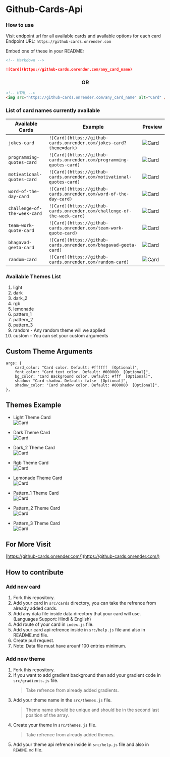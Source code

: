 # Github-Cards-Api

### How to use

Visit endpoint url for all available cards and available options for each card <br/>
Endpoint URL: `https://github-cards.onrender.com`

Embed one of these in your README:

```md
<!-- Markdown -->

![Card](https://github-cards.onrender.com/any_card_name)
```

<h3 align="center">OR</h3>

```html
<!-- HTML -->
<img src="https://github-cards.onrender.com/any_card_name" alt="Card" />
```

### List of card names currently available

| Available Cards | Example | Preview |
| --------------- | ------- | ------- |
| `jokes-card` | `![Card](https://github-cards.onrender.com/jokes-card?theme=dark)` | ![Card](https://github-cards.onrender.com/jokes-card?theme=dark) |
| `programming-quotes-card` | `![Card](https://github-cards.onrender.com/programming-quotes-card)` | ![Card](https://github-cards.onrender.com/programming-quotes-card) |
| `motivational-quotes-card` | `![Card](https://github-cards.onrender.com/motivational-quotes-card)` | ![Card](https://github-cards.onrender.com/motivational-quotes-card) |
| `word-of-the-day-card` | `![Card](https://github-cards.onrender.com/word-of-the-day-card)` | ![Card](https://github-cards.onrender.com/word-of-the-day-card) |
| `challenge-of-the-week-card` | `![Card](https://github-cards.onrender.com/challenge-of-the-week-card)` | ![Card](https://github-cards.onrender.com/challenge-of-the-week-card) |
| `team-work-quote-card` | `![Card](https://github-cards.onrender.com/team-work-quote-card)` | ![Card](https://github-cards.onrender.com/team-work-quote-card) |
| `bhagavad-geeta-card` | `![Card](https://github-cards.onrender.com/bhagavad-geeta-card)` | ![Card](https://github-cards.onrender.com/bhagavad-geeta-card) |
| `random-card` | `![Card](https://github-cards.onrender.com/random-card)` | ![Card](https://github-cards.onrender.com/random-card) |

### Available Themes List

1. light
2. dark
3. dark_2
4. rgb
5. lemonade
6. pattern_1
7. pattern_2
8. pattern_3
9. random - Any random theme will we applied
10. custom - You can set your custom arguments

## Custom Theme Arguments

```JS
args: {
    card_color: "Card color. Default: #ffffff  [Optional]",
    font_color: "Card text color. Default: #000000  [Optional]",
    bg_color: "Card Background color. Default: #fff  [Optional]",
    shadow: "Card shadow. Default: false  [Optional]",
    shadow_color: "Card shadow color. Default: #000000  [Optional]",
},
```

## Themes Example

- Light Theme Card <br/>
  ![Card](https://github-cards.onrender.com/jokes-card?theme=light)

- Dark Theme Card <br/>
  ![Card](https://github-cards.onrender.com/jokes-card?theme=dark)

- Dark_2 Theme Card <br/>
  ![Card](https://github-cards.onrender.com/jokes-card?theme=dark_2)

- Rgb Theme Card <br/>
  ![Card](https://github-cards.onrender.com/jokes-card?theme=rgb)

- Lemonade Theme Card <br/>
  ![Card](https://github-cards.onrender.com/jokes-card?theme=lemonade)

- Pattern_1 Theme Card <br/>
  ![Card](https://github-cards.onrender.com/jokes-card?theme=pattern_1)

- Pattern_2 Theme Card <br/>
  ![Card](https://github-cards.onrender.com/jokes-card?theme=pattern_2)

- Pattern_3 Theme Card <br/>
  ![Card](https://github-cards.onrender.com/jokes-card?theme=pattern_3)

## For More Visit

[https://github-cards.onrender.com/](https://github-cards.onrender.com/)

## How to contribute

### Add new card

1. Fork this repository.
2. Add your card in `src/cards` directory, you can take the refrence from already added cards.
3. Add any data file inside data directory that your card will use. (Languages Support: Hindi & English)
4. Add route of your card in `index.js` file.
5. Add your card api refrence inside in `src/help.js` file and also in README.md file.
6. Create pull request.
7. Note: Data file must have arounf 100 entries minimum.

### Add new theme

1. Fork this repository.
2. If you want to add gradient background then add your gradient code in `src/gradients.js` file.
   > Take refrence from already added gradients.
3. Add your theme name in the `src/themes.js` file.
   > Theme name should be unique and should be in the second last position of the array.
4. Create your theme in `src/themes.js` file.
   > Take refrence from already added themes.
5. Add your theme api refrence inside in `src/help.js` file and also in `README.md` file.
